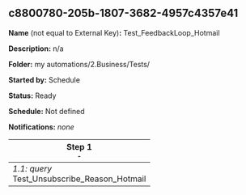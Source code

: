 ## c8800780-205b-1807-3682-4957c4357e41

**Name** (not equal to External Key)**:** Test_FeedbackLoop_Hotmail

**Description:** n/a

**Folder:** my automations/2.Business/Tests/

**Started by:** Schedule

**Status:** Ready

**Schedule:** Not defined

**Notifications:** _none_


| Step 1<br>_<small>-</small>_ |
| --- |
| _1.1: query_<br>Test_Unsubscribe_Reason_Hotmail |
